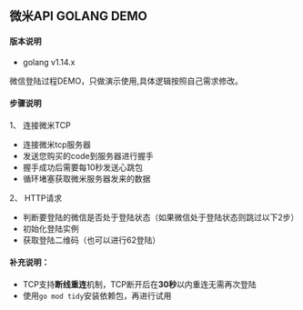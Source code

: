 微米API GOLANG DEMO
-----

#### 版本说明
* golang v1.14.x

微信登陆过程DEMO，只做演示使用,具体逻辑按照自己需求修改。

#### 步骤说明
 1、 连接微米TCP
 * 连接微米tcp服务器
 * 发送您购买的code到服务器进行握手
 * 握手成功后需要每10秒发送心跳包
 * 循环堵塞获取微米服务器发来的数据
  
2、 HTTP请求 
 * 判断要登陆的微信是否处于登陆状态（如果微信处于登陆状态则跳过以下2步）
 * 初始化登陆实例
 * 获取登陆二维码（也可以进行62登陆）

#### 补充说明：
 * TCP支持**断线重连**机制，TCP断开后在**30秒**以内重连无需再次登陆
 * 使用```go mod tidy```安装依赖包，再进行试用
